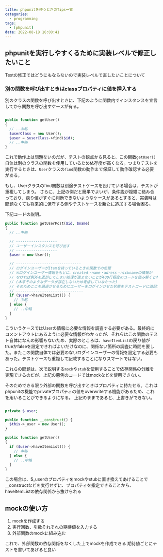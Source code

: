 ```yaml
---
title: phpunitを使うときのTips一覧
categories:
  - programming
tags:
  - [phpunit]
date: 2022-08-18 16:00:41
---
```



<!-- toc -->

<!-- more -->

## phpunitを実行しやすくるために実装レベルで修正したいこと

Testの修正ではどうにもならないので実装レベルで直したいことについて

### 別の関数を呼び出すときはclassプロパティに値を挿入する

別のクラスの関数を呼び出すときに、下記のように関数内でインスタンスを宣言してから関数を呼び出すケースが有る。

```php

public function getUser()
{
  // ..中略
  $userClass = new User();
  $user = $userClass->find($id);
  // ..中略
}

```

これで動作上は問題ないのだが、テストの観点から見ると、この関数`getUser()`自体は別のクラスの関数を使用しているため依存度が高くなる。つまりテストを実行するときは、`User`クラスの`find`関数の動作まで保証して動作確認する必要がある。

もし、Userクラスのfind関数は別途テストケースを設けている場合は、テストが重複してしまう。
さらに、上記の例だと簡単でよいが、条件説が複雑に絡み合っており、戻り値がすぐに判断できないようなケースがあるとすると、実装時は問題なくても将来的に保守する側やテストケースを新たに追加する場合困る。

下記コードの説明。

```php
public function getUserPost($id, $name)
{
  // ..中略

  // -------------------
  // ユーザーインスタンスを呼び出す
  // -------------------
  $user = new User();

  // ------------------------------
  // ログインユーザーがItemを持っているときの関数での処理
  // ※ログインユーザー情報をもとに、created・name・adress・nicknameの情報が
  // なければ例外を返却してしまい処理が進まないことが400行程度のコードを読み解くとわかる
  // (本来そのようなデータが存在しないため考慮していなかった)
  // そのためここを通過させるためにユーザーをログインさせた状態をテストコードに追記する必要がある。。。ただ、ここはhaveItemList()関数のテストで記載すれば良い話なので、ここであえてその条件を追記するのは手間。
  // -------------------------------
  if ($user->haveItemList()) {
    // 中略
  } else {
    // ..中略
  }
}
```

こういうケースではUserの情報に必要な情報を調査する必要がある。最終的にコメントアウトにあるように必要な情報がわかったが、それらはこの関数のテスト自体になんの影響もないため、実際のところは、`haveItemList`の戻り値がtrueかfalseを設定できればよいだけなのに、関係ない箇所の調査に時間を要した。またこの関数自体では必要のないログインユーザーの情報を設定する必要もあった。テストケースも重複して記載することになりスマートではない。

これらの問題は、次で説明する`mock`や`stub`を使用することで依存関係の分離を実現できるのだが、上記の悪例のコードではmockなどを使用できない。

そのためできる限り外部の関数を呼び出すときはプロパティに持たせる。これはphpunitの機能でprivateプロパティの値をoverwriteする機能があるため、これを用いることができるようになる。
上記のままであると、上書きができない。

```php

private $_user;

public function __construct() {
  $this->_user = new User();
}

public function getUser()
{
  if ($user->haveItemList()) {
    // 中略
  } else {
    // ..中略
  }
}

```

この場合は、$_userのプロパティをmockやstubに置き換えてあげることで__constructなどを実行せずに、プロパティを指定できることから、haveItemListの依存関係から抜けられる

## mockの使い方

1. mockを作成する
2. 実行回数、引数それぞれの期待値を入力する
3. 外部関数のmockに組み込む

これで、外部関数の依存関係をなくした上でmockを作成できる
期待値ごとにテストを書いてあげると良い